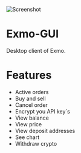 ![Screenshot](https://i.imgur.com/buZbtyP.png)

# Exmo-GUI
Desktop client of Exmo.

# Features
- Active orders
- Buy and sell
- Cancel order
- Encrypt you API key`s
- View balance
- View price
- View deposit addresses
- See chart
- Withdraw crypto
